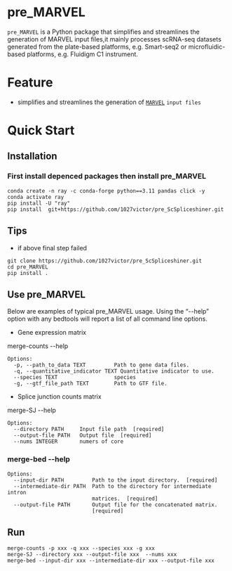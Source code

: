 # pre_MARVEL
`pre_MARVEL` is a Python package that simplifies and streamlines the generation of  MARVEL input files,it mainly processes scRNA-seq datasets generated from the plate-based platforms, e.g. Smart-seq2 or microfluidic-based platforms, e.g. Fluidigm C1 instrument.
# Feature
+ simplifies and streamlines the generation of  [`MARVEL`](https://wenweixiong.github.io/MARVEL_Plate.html) `input files`
# Quick Start
## Installation
###  First install depenced packages then install pre_MARVEL
```
conda create -n ray -c conda-forge python==3.11 pandas click -y
conda activate ray
pip install -U "ray"
pip install  git+https://github.com/1027victor/pre_ScSpliceshiner.git
```

## Tips
+ if above final step failed
```
git clone https://github.com/1027victor/pre_ScSpliceshiner.git
cd pre_MARVEL
pip install .
```
## Use pre_MARVEL
Below are examples of typical pre_MARVEL usage. Using the “--help” option with any bedtools will report a list of all command line options.
+ Gene expression matrix
  
merge-counts --help
```
Options:
  -p, --path_to_data TEXT         Path to gene data files.
  -q, --quantitative_indicator TEXT Quantitative indicator to use.
  --species TEXT                  species
  -g, --gtf_file_path TEXT        Path to GTF file.

```
+ Splice junction counts matrix
  
merge-SJ --help
```
Options:
  --directory PATH     Input file path  [required]
  --output-file PATH   Output file  [required]
  --nums INTEGER       numers of core

```
### merge-bed --help
```
Options:
  --input-dir PATH         Path to the input directory.  [required]
  --intermediate-dir PATH  Path to the directory for intermediate intron
                           matrices.  [required]
  --output-file PATH       Output file for the concatenated matrix.
                           [required]

```
## Run
```
merge-counts -p xxx -q xxx --species xxx -g xxx
merge-SJ --directory xxx --output-file xxx  --nums xxx
merge-bed --input-dir xxx --intermediate-dir xxx --output-file xxx
```
